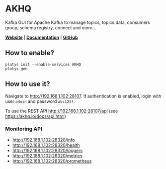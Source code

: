# AKHQ

Kafka GUI for Apache Kafka to manage topics, topics data, consumers group, schema registry, connect and more... 

**[Website](https://akhq.io/)** | **[Documentation](https://github.com/tchiotludo/akhq#quick-preview)** | **[GitHub](https://github.com/tchiotludo/akhq)**

## How to enable?

```
platys init --enable-services AKHQ
platys gen
```

## How to use it?

Navigate to <http://192.168.1.102:28107>.
If authentication is enabled, login with user `admin` and password `abc123!`.

To use the REST API <http://192.168.1.102:28107/api> (see <https://akhq.io/docs/api.html>)


### Monitoring API
  
  * <http://192.168.1.102:28320/info>  
  * <http://192.168.1.102:28320/health>
  * <http://192.168.1.102:28320/loggers>
  * <http://192.168.1.102:28320/metrics>
  * <http://192.168.1.102:28320/prometheus>